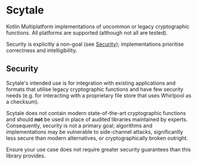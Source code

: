 # Scytale

Kotlin Multiplatform implementations of uncommon or legacy cryptographic functions. All platforms
are supported (although not all are tested).

Security is explicitly a non-goal (see [Security](#security)); implementations prioritise 
correctness and intelligibility.

## Security

Scytale's intended use is for integration with existing applications and formats that utilise
legacy cryptographic functions and have few security needs (e.g. for interacting with a proprietary
file store that uses Whirlpool as a checksum).

Scytale does not contain modern state-of-the-art cryptographic functions and should **not** be used
in place of audited libraries maintained by experts. Consequently, security is not a primary goal; 
algorithms and implementations may be vulnerable to side-channel attacks, significantly less secure
than modern alternatives, or cryptographically broken outright.

Ensure your use case does not require greater security guarantees than this library provides.
